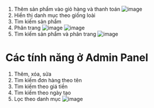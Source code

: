 1. Thêm sản phẩm vào giỏ hàng và thanh toán
![image](https://user-images.githubusercontent.com/72543241/169777098-8aa0862d-2021-4730-85d2-303b8d9fad12.png)
2. Hiển thị danh mục theo giống loài
3. Tìm kiếm sản phẩm
4. Phân trang
![image](https://user-images.githubusercontent.com/72543241/169779590-ca5af512-6212-4dde-82d3-2404b1875289.png)
![image](https://user-images.githubusercontent.com/72543241/169779809-ece7501d-a503-457b-8534-922cc731c2f9.png)
3. Tìm kiếm sản phẩm và phân trang
![image](https://user-images.githubusercontent.com/72543241/169780615-516046aa-950c-4c01-8435-a420c17acfc6.png)

# Các tính năng ở Admin Panel
1. Thêm, xóa, sửa
2. Tìm kiếm đơn hàng theo tên
3. Tìm kiếm theo giá tiền
4. Tìm kiếm theo ngày tạo
5. Lọc theo danh mục
![image](https://user-images.githubusercontent.com/72543241/169781085-18f77d68-4c55-47b6-8b14-e97ef23d200a.png)
